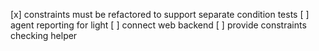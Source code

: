 [x] constraints must be refactored to support separate condition tests
[ ] agent reporting for light
[ ] connect web backend
[ ] provide constraints checking helper
